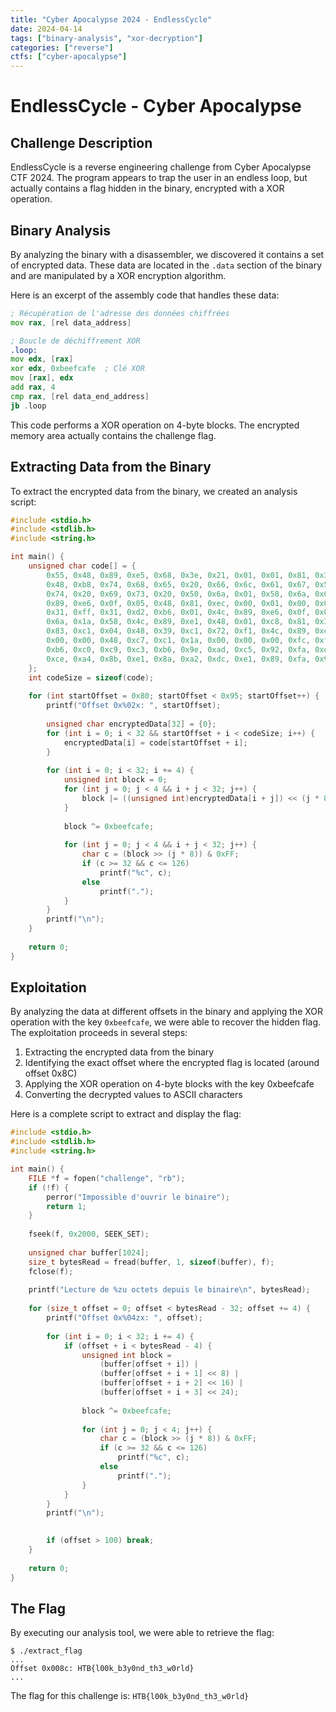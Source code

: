 ```yaml
---
title: "Cyber Apocalypse 2024 - EndlessCycle"
date: 2024-04-14
tags: ["binary-analysis", "xor-decryption"]
categories: ["reverse"]
ctfs: ["cyber-apocalypse"]
---
```


# EndlessCycle - Cyber Apocalypse

## Challenge Description

EndlessCycle is a reverse engineering challenge from Cyber Apocalypse CTF 2024. The program appears to trap the user in an endless loop, but actually contains a flag hidden in the binary, encrypted with a XOR operation.

## Binary Analysis

By analyzing the binary with a disassembler, we discovered it contains a set of encrypted data. These data are located in the `.data` section of the binary and are manipulated by a XOR encryption algorithm.

Here is an excerpt of the assembly code that handles these data:

```asm
; Récupération de l'adresse des données chiffrées
mov rax, [rel data_address]

; Boucle de déchiffrement XOR
.loop:
mov edx, [rax]
xor edx, 0xbeefcafe  ; Clé XOR
mov [rax], edx
add rax, 4
cmp rax, [rel data_end_address]
jb .loop
```

This code performs a XOR operation on 4-byte blocks. The encrypted memory area actually contains the challenge flag.

## Extracting Data from the Binary

To extract the encrypted data from the binary, we created an analysis script:

```c
#include <stdio.h>
#include <stdlib.h>
#include <string.h>

int main() {
    unsigned char code[] = {
        0x55, 0x48, 0x89, 0xe5, 0x68, 0x3e, 0x21, 0x01, 0x01, 0x81, 0x34, 0x24, 0x01, 0x01, 0x01, 0x01,
        0x48, 0xb8, 0x74, 0x68, 0x65, 0x20, 0x66, 0x6c, 0x61, 0x67, 0x50, 0x48, 0xb8, 0x57, 0x68, 0x61,
        0x74, 0x20, 0x69, 0x73, 0x20, 0x50, 0x6a, 0x01, 0x58, 0x6a, 0x01, 0x5f, 0x6a, 0x12, 0x5a, 0x48,
        0x89, 0xe6, 0x0f, 0x05, 0x48, 0x81, 0xec, 0x00, 0x01, 0x00, 0x00, 0x49, 0x89, 0xe4, 0x31, 0xc0,
        0x31, 0xff, 0x31, 0xd2, 0xb6, 0x01, 0x4c, 0x89, 0xe6, 0x0f, 0x05, 0x48, 0x85, 0xc0, 0x7e, 0x32,
        0x6a, 0x1a, 0x58, 0x4c, 0x89, 0xe1, 0x48, 0x01, 0xc8, 0x81, 0x31, 0xfe, 0xca, 0xef, 0xbe, 0x48,
        0x83, 0xc1, 0x04, 0x48, 0x39, 0xc1, 0x72, 0xf1, 0x4c, 0x89, 0xe7, 0x48, 0x8d, 0x35, 0x12, 0x00,
        0x00, 0x00, 0x48, 0xc7, 0xc1, 0x1a, 0x00, 0x00, 0x00, 0xfc, 0xf3, 0xa6, 0x0f, 0x94, 0xc0, 0x0f,
        0xb6, 0xc0, 0xc9, 0xc3, 0xb6, 0x9e, 0xad, 0xc5, 0x92, 0xfa, 0xdf, 0xd5, 0xa1, 0xa8, 0xdc, 0xc7,
        0xce, 0xa4, 0x8b, 0xe1, 0x8a, 0xa2, 0xdc, 0xe1, 0x89, 0xfa, 0x9d, 0xd2, 0x9a, 0xb7
    };
    int codeSize = sizeof(code);
    
    for (int startOffset = 0x80; startOffset < 0x95; startOffset++) {
        printf("Offset 0x%02x: ", startOffset);
        
        unsigned char encryptedData[32] = {0};
        for (int i = 0; i < 32 && startOffset + i < codeSize; i++) {
            encryptedData[i] = code[startOffset + i];
        }
        
        for (int i = 0; i < 32; i += 4) {
            unsigned int block = 0;
            for (int j = 0; j < 4 && i + j < 32; j++) {
                block |= ((unsigned int)encryptedData[i + j]) << (j * 8);
            }
            
            block ^= 0xbeefcafe;
            
            for (int j = 0; j < 4 && i + j < 32; j++) {
                char c = (block >> (j * 8)) & 0xFF;
                if (c >= 32 && c <= 126) 
                    printf("%c", c);
                else
                    printf(".");
            }
        }
        printf("\n");
    }
    
    return 0;
}
```

## Exploitation

By analyzing the data at different offsets in the binary and applying the XOR operation with the key `0xbeefcafe`, we were able to recover the hidden flag. The exploitation proceeds in several steps:

1. Extracting the encrypted data from the binary
2. Identifying the exact offset where the encrypted flag is located (around offset 0x8C)
3. Applying the XOR operation on 4-byte blocks with the key 0xbeefcafe
4. Converting the decrypted values to ASCII characters

Here is a complete script to extract and display the flag:

```c
#include <stdio.h>
#include <stdlib.h>
#include <string.h>

int main() {
    FILE *f = fopen("challenge", "rb");
    if (!f) {
        perror("Impossible d'ouvrir le binaire");
        return 1;
    }
    
    fseek(f, 0x2000, SEEK_SET);
    
    unsigned char buffer[1024];
    size_t bytesRead = fread(buffer, 1, sizeof(buffer), f);
    fclose(f);
    
    printf("Lecture de %zu octets depuis le binaire\n", bytesRead);
    
    for (size_t offset = 0; offset < bytesRead - 32; offset += 4) {
        printf("Offset 0x%04zx: ", offset);
        
        for (int i = 0; i < 32; i += 4) {
            if (offset + i < bytesRead - 4) {
                unsigned int block = 
                    (buffer[offset + i]) |
                    (buffer[offset + i + 1] << 8) |
                    (buffer[offset + i + 2] << 16) |
                    (buffer[offset + i + 3] << 24);
                
                block ^= 0xbeefcafe;
                
                for (int j = 0; j < 4; j++) {
                    char c = (block >> (j * 8)) & 0xFF;
                    if (c >= 32 && c <= 126)
                        printf("%c", c);
                    else
                        printf(".");
                }
            }
        }
        printf("\n");
        

        if (offset > 100) break;
    }
    
    return 0;
}
```

## The Flag

By executing our analysis tool, we were able to retrieve the flag:

```
$ ./extract_flag
...
Offset 0x008c: HTB{l00k_b3y0nd_th3_w0rld}
...
```

The flag for this challenge is: `HTB{l00k_b3y0nd_th3_w0rld}`

